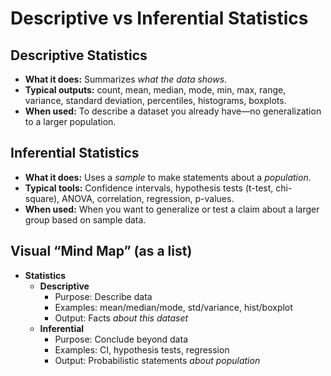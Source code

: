 # Descriptive vs Inferential Statistics

## Descriptive Statistics
- **What it does:** Summarizes *what the data shows*.
- **Typical outputs:** count, mean, median, mode, min, max, range, variance, standard deviation, percentiles, histograms, boxplots.
- **When used:** To describe a dataset you already have—no generalization to a larger population.

## Inferential Statistics
- **What it does:** Uses a *sample* to make statements about a *population*.
- **Typical tools:** Confidence intervals, hypothesis tests (t-test, chi-square), ANOVA, correlation, regression, p-values.
- **When used:** When you want to generalize or test a claim about a larger group based on sample data.

## Visual “Mind Map” (as a list)

- **Statistics**
  - **Descriptive**
    - Purpose: Describe data
    - Examples: mean/median/mode, std/variance, hist/boxplot
    - Output: Facts *about this dataset*
  - **Inferential**
    - Purpose: Conclude beyond data
    - Examples: CI, hypothesis tests, regression
    - Output: Probabilistic statements *about population*
